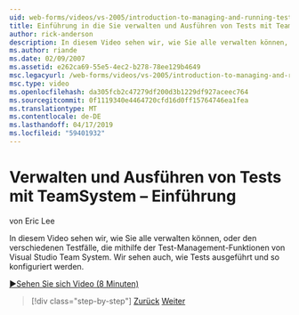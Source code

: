 ```yaml
---
uid: web-forms/videos/vs-2005/introduction-to-managing-and-running-tests-with-team-system
title: Einführung in die Sie verwalten und Ausführen von Tests mit TeamSystem | Microsoft-Dokumentation
author: rick-anderson
description: In diesem Video sehen wir, wie Sie alle verwalten können, oder den verschiedenen Testfälle, die mithilfe der Test-Management-Funktionen von Visual Studio Team System. Wir sehen auch...
ms.author: riande
ms.date: 02/09/2007
ms.assetid: e262ca69-55e5-4ec2-b278-78ee129b4649
msc.legacyurl: /web-forms/videos/vs-2005/introduction-to-managing-and-running-tests-with-team-system
msc.type: video
ms.openlocfilehash: da305fcb2c47279df200d3b1229df927aceec764
ms.sourcegitcommit: 0f1119340e4464720cfd16d0ff15764746ea1fea
ms.translationtype: MT
ms.contentlocale: de-DE
ms.lasthandoff: 04/17/2019
ms.locfileid: "59401932"
---
```

# <a name="introduction-to-managing-and-running-tests-with-team-system"></a>Verwalten und Ausführen von Tests mit TeamSystem – Einführung

von Eric Lee

In diesem Video sehen wir, wie Sie alle verwalten können, oder den verschiedenen Testfälle, die mithilfe der Test-Management-Funktionen von Visual Studio Team System. Wir sehen auch, wie Tests ausgeführt und so konfiguriert werden.

[&#9654;Sehen Sie sich Video (8 Minuten)](https://channel9.msdn.com/Blogs/ASP-NET-Site-Videos/introduction-to-managing-and-running-tests-with-team-system)

> [!div class="step-by-step"]
> [Zurück](introduction-to-manual-testing-with-team-system.md)
> [Weiter](measuring-the-business-value-of-ajax.md)
